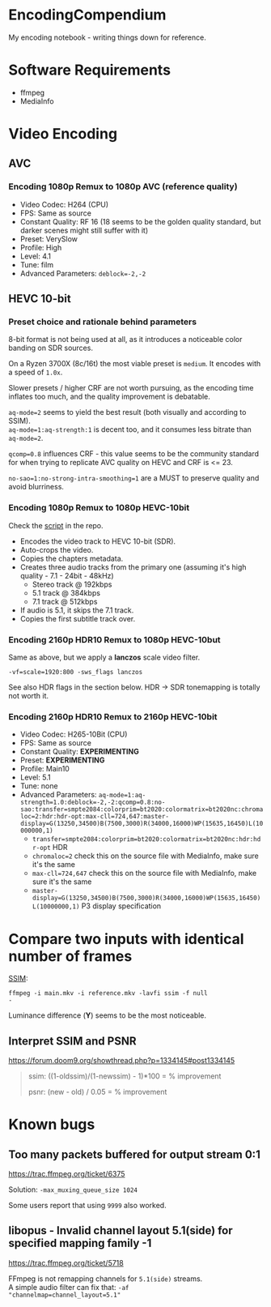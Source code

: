 # EncodingCompendium

My encoding notebook - writing things down for reference.

# Software Requirements

- ffmpeg
- MediaInfo

# Video Encoding

## AVC

### Encoding 1080p Remux to 1080p AVC (reference quality)

- Video Codec: H264 (CPU)
- FPS: Same as source
- Constant Quality: RF 16 (18 seems to be the golden quality standard, but darker scenes might still suffer with it)
- Preset: VerySlow
- Profile: High
- Level: 4.1
- Tune: film
- Advanced Parameters: <code>deblock=-2,-2</code>

## HEVC 10-bit

### Preset choice and rationale behind parameters

8-bit format is not being used at all, as it introduces a noticeable color banding on SDR sources.

On a Ryzen 3700X (8c/16t) the most viable preset is <code>medium</code>. It encodes with a speed of <code>1.0x</code>.

Slower presets / higher CRF are not worth pursuing, as the encoding time inflates too much, and the quality improvement is debatable.

<code>aq-mode=2</code> seems to yield the best result (both visually and according to SSIM).</br>
<code>aq-mode=1:aq-strength:1</code> is decent too, and it consumes less bitrate than <code>aq-mode=2</code>.

<code>qcomp=0.8</code> influences CRF - this value seems to be the community standard for when trying to replicate AVC quality on HEVC and CRF is <= 23.

<code>no-sao=1:no-strong-intra-smoothing=1</code> are a MUST to preserve quality and avoid blurriness.

### Encoding 1080p Remux to 1080p HEVC-10bit

Check the [script](https://github.com/Zi0P4tch0/EncodingCompendium/blob/master/x265-10bit.sh) in the repo.

- Encodes the video track to HEVC 10-bit (SDR).
- Auto-crops the video.
- Copies the chapters metadata.
- Creates three audio tracks from the primary one (assuming it's high quality - 7.1 - 24bit - 48kHz)
    - Stereo track @ 192kbps
    - 5.1 track @ 384kbps
    - 7.1 track @ 512kbps
- If audio is 5.1, it skips the 7.1 track.
- Copies the first subtitle track over.

### Encoding 2160p HDR10 Remux to 1080p HEVC-10but

Same as above, but we apply a <b>lanczos</b> scale video filter.

<code>-vf=scale=1920:800 -sws_flags lanczos</code>

See also HDR flags in the section below. HDR -> SDR tonemapping is totally not worth it.

### Encoding 2160p HDR10 Remux to 2160p HEVC-10bit

- Video Codec: H265-10Bit (CPU)
- FPS: Same as source
- Constant Quality: **EXPERIMENTING**
- Preset: **EXPERIMENTING**
- Profile: Main10
- Level: 5.1
- Tune: none
- Advanced Parameters: <code>aq-mode=1:aq-strength=1.0:deblock=-2,-2:qcomp=0.8:no-sao:transfer=smpte2084:colorprim=bt2020:colormatrix=bt2020nc:chromaloc=2:hdr:hdr-opt:max-cll=724,647:master-display=G(13250,34500)B(7500,3000)R(34000,16000)WP(15635,16450)L(10000000,1)</code>
    - <code>transfer=smpte2084:colorprim=bt2020:colormatrix=bt2020nc:hdr:hdr-opt</code> HDR
    - <code>chromaloc=2</code> check this on the source file with MediaInfo, make sure it's the same
    - <code>max-cll=724,647</code> check this on the source file with MediaInfo, make sure it's the same
    - <code>master-display=G(13250,34500)B(7500,3000)R(34000,16000)WP(15635,16450)L(10000000,1)</code> P3 display specification

# Compare two inputs with identical number of frames

[SSIM](https://ece.uwaterloo.ca/~z70wang/research/ssim/):

<code>ffmpeg -i main.mkv -i reference.mkv -lavfi ssim -f null -</code>

Luminance difference (**Y**) seems to be the most noticeable.

## Interpret SSIM and PSNR

https://forum.doom9.org/showthread.php?p=1334145#post1334145

> ssim: ((1-oldssim)/(1-newssim) - 1)*100 = % improvement
>
> psnr: (new - old) / 0.05 = % improvement 

# Known bugs

## Too many packets buffered for output stream 0:1

https://trac.ffmpeg.org/ticket/6375

Solution:
<code>-max_muxing_queue_size 1024</code>

Some users report that using <code>9999</code> also worked.

## libopus - Invalid channel layout 5.1(side) for specified mapping family -1

https://trac.ffmpeg.org/ticket/5718

FFmpeg is not remapping channels for <code>5.1(side)</code> streams.<br/>
A simple audio filter can fix that: <code>-af "channelmap=channel_layout=5.1"</code>
